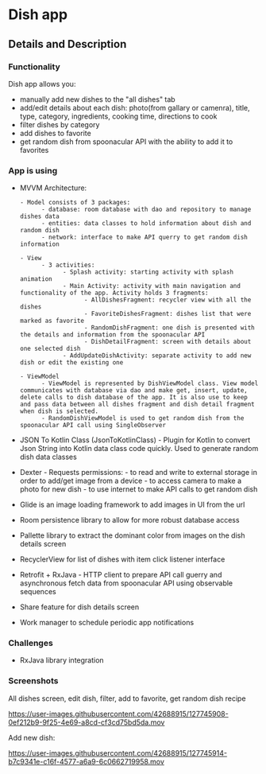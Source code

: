 # Dish app
## Details and Description
### Functionality
Dish app allows you:
* manually add new dishes to the "all dishes" tab
* add/edit details about each dish: photo(from gallary or camenra), title, type, category, ingredients, cooking time, directions to cook
* filter dishes by category
* add dishes to favorite
* get random dish from spoonacular API with the ability to add it to favorites

### App is using
* MVVM Architecture:

      - Model consists of 3 packages:
            - database: room database with dao and repository to manage dishes data
            - entities: data classes to hold information about dish and random dish
            - network: interface to make API querry to get random dish information

      - View
            - 3 activities:
                  - Splash activity: starting activity with splash animation
                  - Main Activity: activity with main navigation and functionality of the app. Activity holds 3 fragments:
                        - AllDishesFragment: recycler view with all the dishes
                        - FavoriteDishesFragment: dishes list that were marked as favorite
                        - RandomDishFragment: one dish is presented with the details and information from the spoonacular API
                        - DishDetailFragment: screen with details about one selected dish
                  - AddUpdateDishActivity: separate activity to add new dish or edit the existing one

      - ViewModel
            - ViewModel is represented by DishViewModel class. View model communicates with database via dao and make get, insert, update, delete calls to dish database of the app. It is also use to keep and pass data between all dishes fragment and dish detail fragment when dish is selected.
            - RandomDishViewModel is used to get random dish from the spoonacular API call using SingleObserver

* JSON To Kotlin Class ​(JsonToKotlinClass)​ - Plugin for Kotlin to convert Json String into Kotlin data class code quickly. Used to generate random dish data classes
* Dexter - Requests permissions:
      - to read and write to external storage in order to add/get image from a device
      - to access camera to make a photo for new dish
      - to use internet to make API calls to get random dish
* Glide is an image loading framework to add images in UI from the url
* Room persistence library to allow for more robust database access
* Pallette library to extract the dominant color from images on the dish details screen
* RecyclerView for list of dishes with item click listener interface
* Retrofit + RxJava - HTTP client to prepare API call guerry and asynchronous fetch data from spoonacular API using observable sequences
* Share feature for dish details screen
* Work manager to schedule periodic app notifications

### Challenges

* RxJava library integration

### Screenshots

All dishes screen, edit dish, filter, add to favorite, get random dish recipe

https://user-images.githubusercontent.com/42688915/127745908-0ef212b9-9f25-4e69-a8cd-cf3cd75bd5da.mov

Add new dish:

https://user-images.githubusercontent.com/42688915/127745914-b7c9341e-c16f-4577-a6a9-6c0662719958.mov
